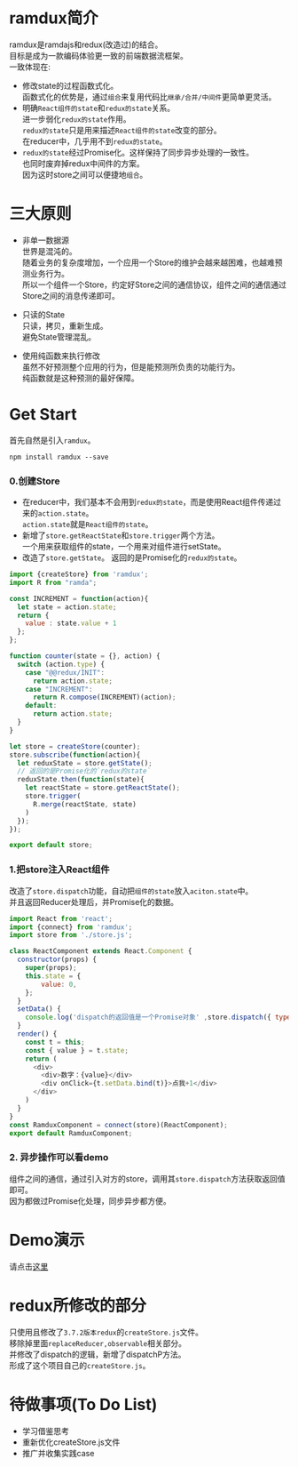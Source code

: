 # ramdux简介
ramdux是ramdajs和redux(改造过)的结合。  
目标是成为一款编码体验更一致的前端数据流框架。  
一致体现在:  
- 修改state的过程函数式化。  
函数式化的优势是，通过`组合`来复用代码比`继承/合并/中间件`更简单更灵活。
- 明确`React组件的state`和`redux的state`关系。  
进一步弱化`redux的state`作用。  
`redux的state`只是用来描述`React组件的state`改变的部分。  
在reducer中，几乎用不到`redux的state`。  
- `redux的state`经过Promise化。这样保持了同步异步处理的一致性。   
也同时废弃掉redux中间件的方案。  
因为这时store之间可以便捷地`组合`。    

# 三大原则
- 非单一数据源  
世界是混沌的。  
随着业务的复杂度增加，一个应用一个Store的维护会越来越困难，也越难预测业务行为。  
所以一个组件一个Store，约定好Store之间的通信协议，组件之间的通信通过Store之间的消息传递即可。 

- 只读的State  
只读，拷贝，重新生成。  
避免State管理混乱。  

- 使用纯函数来执行修改  
虽然不好预测整个应用的行为，但是能预测所负责的功能行为。  
纯函数就是这种预测的最好保障。  

# Get Start  
首先自然是引入`ramdux`。
```
npm install ramdux --save
```
### 0.创建Store  
- 在reducer中，我们基本不会用到`redux的state`，而是使用React组件传递过来的`action.state`。  
`action.state`就是`React组件的state`。  
- 新增了`store.getReactState`和`store.trigger`两个方法。  
一个用来获取组件的state，一个用来对组件进行setState。  
- 改造了`store.getState`。
返回的是Promise化的`redux的state`。


```javascript
import {createStore} from 'ramdux';
import R from "ramda";

const INCREMENT = function(action){
  let state = action.state;
  return {
    value : state.value + 1
  };
};

function counter(state = {}, action) {
  switch (action.type) {
    case "@@redux/INIT":
      return action.state;
    case "INCREMENT":
      return R.compose(INCREMENT)(action);
    default:
      return action.state;
  }
}

let store = createStore(counter);
store.subscribe(function(action){
  let reduxState = store.getState();
  // 返回的是Promise化的`redux的state`
  reduxState.then(function(state){
    let reactState = store.getReactState();
    store.trigger(
      R.merge(reactState, state)
    )
  });
});

export default store;
```


### 1.把store注入React组件  
改造了`store.dispatch`功能，自动把`组件的state`放入`aciton.state`中。   
并且返回Reducer处理后，并Promise化的数据。  

```javascript
import React from 'react';
import {connect} from 'ramdux';
import store from './store.js';

class ReactComponent extends React.Component {
  constructor(props) {
    super(props);
    this.state = {
        value: 0,
    };
  }
  setData() {
    console.log('dispatch的返回值是一个Promise对象' ,store.dispatch({ type: 'INCREMENT' }));
  }
  render() {
    const t = this;
    const { value } = t.state;
    return (
      <div>
        <div>数字：{value}</div>
        <div onClick={t.setData.bind(t)}>点我+1</div>
      </div>
    )
  }
}
const RamduxComponent = connect(store)(ReactComponent);
export default RamduxComponent;
```

### 2. 异步操作可以看demo  
组件之间的通信，通过引入对方的store，调用其`store.dispatch`方法获取返回值即可。  
因为都做过Promise化处理，同步异步都方便。

# Demo演示
请点击[这里](https://codesandbox.io/s/7308945zx1)

# redux所修改的部分
只使用且修改了`3.7.2版本redux`的`createStore.js`文件。  
移除掉里面`replaceReducer,observable`相关部分。  
并修改了dispatch的逻辑，新增了dispatchP方法。  
形成了这个项目自己的`createStore.js`。  

# 待做事项(To Do List)
- 学习借鉴思考  
- 重新优化createStore.js文件  
- 推广并收集实践case  